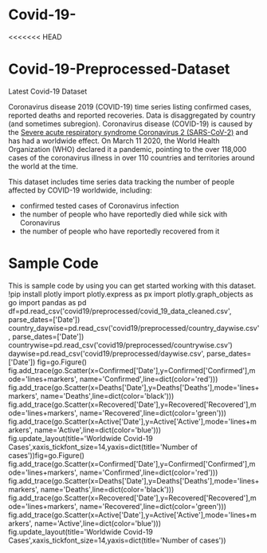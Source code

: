 # Covid-19-
<<<<<<< HEAD
# Covid-19-Preprocessed-Dataset
Latest Covid-19 Dataset

Coronavirus disease 2019 (COVID-19) time series listing confirmed cases, reported deaths and reported recoveries. Data is disaggregated by country (and sometimes subregion). Coronavirus disease (COVID-19) is caused by the [Severe acute respiratory syndrome Coronavirus 2 (SARS-CoV-2)][sars2] and has had a worldwide effect. On March 11 2020, the World Health Organization (WHO) declared it a pandemic, pointing to the over 118,000 cases of the coronavirus illness in over 110 countries and territories around the world at the time.

[covid]: https://en.wikipedia.org/wiki/Coronavirus_disease_2019
[sars2]: https://en.wikipedia.org/wiki/Severe_acute_respiratory_syndrome_coronavirus_2

This dataset includes time series data tracking the number of people affected by COVID-19 worldwide, including:

* confirmed tested cases of Coronavirus infection
* the number of people who have reportedly died while sick with Coronavirus
* the number of people who have reportedly recovered from it

# Sample Code

This is sample code by using you can get started working with this dataset.
!pip install plotly
import plotly.express as px
import plotly.graph_objects as go
import pandas as pd
df=pd.read_csv('covid19/preprocessed/covid_19_data_cleaned.csv', parse_dates=['Date'])
country_daywise=pd.read_csv('covid19/preprocessed/country_daywise.csv', parse_dates=['Date'])
countrywise=pd.read_csv('covid19/preprocessed/countrywise.csv')
daywise=pd.read_csv('covid19/preprocessed/daywise.csv', parse_dates=['Date'])
fig=go.Figure()
fig.add_trace(go.Scatter(x=Confirmed['Date'],y=Confirmed['Confirmed'],mode='lines+markers', name='Confirmed',line=dict(color='red')))
fig.add_trace(go.Scatter(x=Deaths['Date'],y=Deaths['Deaths'],mode='lines+markers', name='Deaths',line=dict(color='black')))
fig.add_trace(go.Scatter(x=Recovered['Date'],y=Recovered['Recovered'],mode='lines+markers', name='Recovered',line=dict(color='green')))
fig.add_trace(go.Scatter(x=Active['Date'],y=Active['Active'],mode='lines+markers', name='Active',line=dict(color='blue')))
fig.update_layout(title='Worldwide Covid-19 Cases',xaxis_tickfont_size=14,yaxis=dict(title='Number of cases'))fig=go.Figure()
fig.add_trace(go.Scatter(x=Confirmed['Date'],y=Confirmed['Confirmed'],mode='lines+markers', name='Confirmed',line=dict(color='red')))
fig.add_trace(go.Scatter(x=Deaths['Date'],y=Deaths['Deaths'],mode='lines+markers', name='Deaths',line=dict(color='black')))
fig.add_trace(go.Scatter(x=Recovered['Date'],y=Recovered['Recovered'],mode='lines+markers', name='Recovered',line=dict(color='green')))
fig.add_trace(go.Scatter(x=Active['Date'],y=Active['Active'],mode='lines+markers', name='Active',line=dict(color='blue')))
fig.update_layout(title='Worldwide Covid-19 Cases',xaxis_tickfont_size=14,yaxis=dict(title='Number of cases'))
